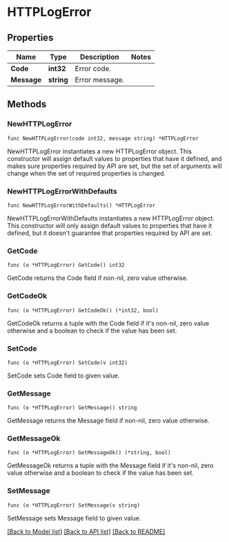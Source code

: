 # HTTPLogError

## Properties

| Name        | Type       | Description    | Notes |
| ----------- | ---------- | -------------- | ----- |
| **Code**    | **int32**  | Error code.    |
| **Message** | **string** | Error message. |

## Methods

### NewHTTPLogError

`func NewHTTPLogError(code int32, message string) *HTTPLogError`

NewHTTPLogError instantiates a new HTTPLogError object.
This constructor will assign default values to properties that have it defined,
and makes sure properties required by API are set, but the set of arguments
will change when the set of required properties is changed.

### NewHTTPLogErrorWithDefaults

`func NewHTTPLogErrorWithDefaults() *HTTPLogError`

NewHTTPLogErrorWithDefaults instantiates a new HTTPLogError object.
This constructor will only assign default values to properties that have it defined,
but it doesn't guarantee that properties required by API are set.

### GetCode

`func (o *HTTPLogError) GetCode() int32`

GetCode returns the Code field if non-nil, zero value otherwise.

### GetCodeOk

`func (o *HTTPLogError) GetCodeOk() (*int32, bool)`

GetCodeOk returns a tuple with the Code field if it's non-nil, zero value otherwise
and a boolean to check if the value has been set.

### SetCode

`func (o *HTTPLogError) SetCode(v int32)`

SetCode sets Code field to given value.

### GetMessage

`func (o *HTTPLogError) GetMessage() string`

GetMessage returns the Message field if non-nil, zero value otherwise.

### GetMessageOk

`func (o *HTTPLogError) GetMessageOk() (*string, bool)`

GetMessageOk returns a tuple with the Message field if it's non-nil, zero value otherwise
and a boolean to check if the value has been set.

### SetMessage

`func (o *HTTPLogError) SetMessage(v string)`

SetMessage sets Message field to given value.

[[Back to Model list]](../README.md#documentation-for-models) [[Back to API list]](../README.md#documentation-for-api-endpoints) [[Back to README]](../README.md)
